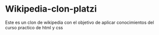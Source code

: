 # Wikipedia-clon-platzi
Este es un clon de wikipedia con el objetivo de aplicar conocimientos del curso practico de html y css
